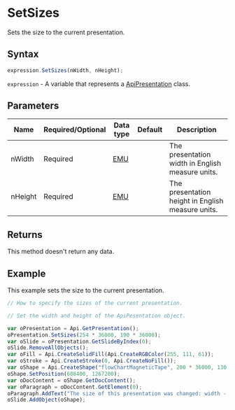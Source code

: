 # SetSizes

Sets the size to the current presentation.

## Syntax

```javascript
expression.SetSizes(nWidth, nHeight);
```

`expression` - A variable that represents a [ApiPresentation](../ApiPresentation.md) class.

## Parameters

| **Name** | **Required/Optional** | **Data type** | **Default** | **Description** |
| ------------- | ------------- | ------------- | ------------- | ------------- |
| nWidth | Required | [EMU](../../Enumeration/EMU.md) |  | The presentation width in English measure units. |
| nHeight | Required | [EMU](../../Enumeration/EMU.md) |  | The presentation height in English measure units. |

## Returns

This method doesn't return any data.

## Example

This example sets the size to the current presentation.

```javascript editor-pptx
// How to specify the sizes of the current presentation.

// Set the width and height of the ApiPesentation object.

var oPresentation = Api.GetPresentation();
oPresentation.SetSizes(254 * 36000, 190 * 36000);
var oSlide = oPresentation.GetSlideByIndex(0);
oSlide.RemoveAllObjects();
var oFill = Api.CreateSolidFill(Api.CreateRGBColor(255, 111, 61));
var oStroke = Api.CreateStroke(0, Api.CreateNoFill());
var oShape = Api.CreateShape("flowChartMagneticTape", 200 * 36000, 130 * 36000, oFill, oStroke);
oShape.SetPosition(608400, 1267200);
var oDocContent = oShape.GetDocContent();
var oParagraph = oDocContent.GetElement(0);
oParagraph.AddText("The size of this presentation was changed: width - 254 mm, height - 190 mm.");
oSlide.AddObject(oShape);
```
